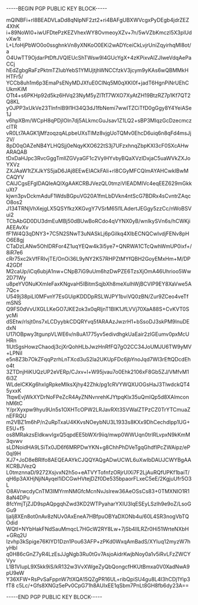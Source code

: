 ---
---
-----BEGIN PGP PUBLIC KEY BLOCK-----

mQINBFi+rl8BEADVLaDd8qNlpNF2zt2+ri4BAFgUBXWVcgxPyDEgb4jdrZEZ4XhK
i+89NoWI0+iwUFDtePzKEZVhexWY8OvmeoyXZv+7n/5wVZbKmczI5X3plUdvXw1t
L+LfoHjPbWO0o0ssghnkVn8yXNKoO0EKi2wADYceiCkLvjrUniZqyirhqMl8ot/a
O4UwTT9OjdarPtDftJVQIEUcShTWsw9l4GUcYgX+4zKPixvAlZJIweVdqAePaCCj
hEdZgbgRaFzPktmTZIubYebS1YMUjtjhWNCCfzkV3jcym9yKAs6wQBMMkHHTFr5/
YCCb8uh1m6p3EmaPsENyMDJXfuE0ClNq5M0qXKI0f+jadT6HgnPiNrUEhCUkmKiM
OTt4+s6PKHp92d5kz6HVq23NyM5yZlTtT7WXO7XyAtZH19BtzRZ7p1Kf7QT2Q8KL
yOJPP3xUkVe23TlnfnIB9I1H34Q3dJ1fbNemi7wwITZCiTfD0gGgy8Y4YeiASe1J
v6hpXBm/WCpH8qPDjIOln7dj5ALkmcGuJsav1Z1LQ2+sBP3MIqzGcDzecmczclTR
vR0Lt7AAGK1jMfzoqzqALpbeUXsTIMz8vjgUoTQMv0EhcD6uiq6n8qFd4msJj2V/
8pD0qOAZeNB4YLHQSjj0eNqyKXO622tS3j7UFzxhnqZbpKXI3cF0SXcAHwARAQAB
tDxDaHJpc3RvcGggTmllZGVyaGF1c2VyIHYvbyBQaXVzIDxjaC5uaWVkZXJoYXVz
ZXJAaW1tZXJkYS5jaD6JAj8EEwEIACkFAli+rl8CGyMFCQlmAYAHCwkIBwMCAQYV
CAIJCgsEFgIDAQIeAQIXgAAKCRBJVezQL0tmziVIEADMIVc4eqEEZ629mGkkuXt7
kjwn3pvDckmAduF1WdsBGpuVG20A1fmLbDVkn4ntScG7BDRx4sCvntrZAqcO8os2
J134TRNjVhXejgLX5QSYfkzXKGvgY7VSrM65l1LAdertJEGgy5zzCc/nWoBSVui2
TCbAbGD0DU3dmEuMBj50dBUwBoRCdo4qVYNX0yB/wnIkySVn6s/hCWKjiAEEAvXv
fF1W4Q3qDNY3+7C5N2SNwT3uNASkLj6pGiIkq4XIbECNQCwIvdjFENv8pHO6E8gj
CTaDzLANw5OhIDRFor4Z1uqYEQw4k3i5ye7+QNRWA1CTcQwhWmUP0ixf+/8iR7e6
cRr75xc2kVfFRIvjTE/OnOi36L9yNY2K57RHPZtMYfQBH2GoyEMxHm+M/DP42GDf
M2caUp/iCq6ubjA1nw+CNpB7iG9uUm6hzDwPZE6TzsXjOmA46Uhrioo5Ww2D71Wy
u8peYV0NuKXmIeFaxKNgvaH5IBitmSqjbXh8meXulhWjBCVIP9EY8XaVwe5A7Qc+
U549j38piLl0MFvnY7EsGUipKDDDpRSLWJPY1bviVQ0zBN/Zur9ZCeo4veTfmSNS
Q9FS0dVvUXGLLKeGO7JKE2ok3x0qRljnT1BIK1JfLVVj70XaA88S+CvKVT0SycMi
dSEtw/rlsjt0ns7xLCDyybkCDQRYvq5fARAAzJwzrH1+bSsoDJ3skPM9lnuDEdxN
U17lOBpwy3tgunpVLWE6v/n8uA1775yv5edivdhgkUaEair2zIGEumv0pxMcUHRn
1lUtSgsHowzChaodj3cjXrQohHLbJwzHnRfFQ7gO2CC34JoUMJU6TW9yMV+LPNiI
e5n8Z3b7OkZFqqPzrhLnTXcd3uS2la2UKUpFDc6jbYnoJqd7WI3rEftQDcdEho4t
3ZTDnjHiKUQzUP2eVERp/CJxv+l+W95jvau7o0Ehk2106xF8Gb5ZJ/VMfvM16i3Z
WLdelCKKg6hxIgRpkeMIksXjhy42Zhk/pg1cRVYWQXUOGsHaJ3TlwdckQT45yxxK
TtqwEvjWkXYDrNoFPeZcR4AyZNNvnrehKJYtpqKlx35uQmIQp5d8XAlmconhM6tC
Y/prXyxpw9hyu9Un5s1OXHTcOPW2LRJavRXt3SVWalZTPzCZ0TrYTCmuaZnEFRQU
m2VBZ1m6hP/n2uRpTxaU4KKvsNOeybNU3L1933s8KXx9DhCechdIpp1UG+E5U+f5
os8MRakzsEldkwvIgxQ5qpdEE5bWXr9iiq/mwp0WWUqn0trlRLvpxN9kKmM3qvwv
sLDNoidHA9LSiTx0JD6f6MRPDwYKN+g8ChhPhDVeTgqGhdfIPcZWAipz/eP0ql9H
XJ7+JoD8eBRIfo8AEQEAAYkCJQQYAQgADwUCWL6uXwIbDAUJCWYBgAAKCRBJVezQ
L0tmznnaD/9272XsjvxN2h5o+eATVYTofnfzORjrUlXi7F2LjAuRQfUPKf1baiT/
qH6p3AXHjNjiNAyqel1iDCGwHVtejDZf0De535bpaorFLxeC5eE/2KgjuUfr5O3L
O8AVrwcdyCnTM3IMYrmNMGfcMcnNvJslrew36AeOSsCs83+0TMXNIO1R18aN4DPu
8fcYmjTjZJD9spAQpgqhZwd3KD2WTPyaharYXIU3lqESEyLSzlh9e9oZ/LsoGGu9
ljaIj8XEn8ot0nAv8zNUv0AxEneA7HBfpuOBYaDXONb4u/60L4SR3nogVbTQOdid
WQtI+NYbHakFNdSauMmqcL7HGcW2RY8Lw+7jSb4IILRZr0Hi51WrteNXbH+GRq2U
Izvhp3kSpige76KlYD1Dzn1Pou63AFP+zPKd0WxqAmBadS/XYIuq12myzW7hyHbl
q0H86cGnZ7yR4LzEsJJgNgb3Ru0tGv7AsjoAidrKwjbNoy0a1v5iRvLFzZWCYVyv
L1B1VIupL9X5kk9iS/kR132w3VvXWgeZyQbQongcfHKUtBmxa0V0XadNwA9pU9eW
Y36XFW+RsPvSaFppnW7tlXQA15QZgPR16UL+ribQpiSU4gu8L4I3hCDj1Yip3fT8
c5Lc/+Gfs8XNGz5ePv0CpG71h8AUIxEE1qSbm7PnLt8GH8fb6dy23A==

-----END PGP PUBLIC KEY BLOCK-----